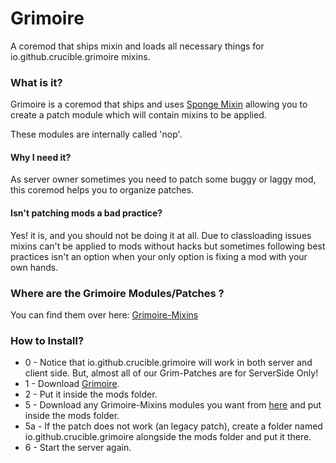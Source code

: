 # Grimoire

A coremod that ships mixin and loads all necessary things for io.github.crucible.grimoire mixins.

### What is it?

Grimoire is a coremod that ships and uses [Sponge Mixin](https://github.com/SpongePowered/Mixin) allowing you to create
a patch module which will contain mixins to be applied.

These modules are internally called 'nop'.

#### Why I need it?

As server owner sometimes you need to patch some buggy or laggy mod, this coremod helps you to organize patches.

#### Isn't patching mods a bad practice?

Yes! it is, and you should not be doing it at all. Due to classloading issues mixins can't be applied to mods without
hacks but sometimes following best practices isn't an option when your only option is fixing a mod with your own hands.  

### Where are the Grimoire Modules/Patches ?

You can find them over here: [Grimoire-Mixins](https://github.com/CrucibleMC/Grimoire-Mixins)

### How to Install?

* 0 - Notice that io.github.crucible.grimoire will work in both server and client side. But, almost all of our Grim-Patches are for ServerSide Only!
* 1 - Download [Grimoire](https://github.com/CrucibleMC/Grimoire/releases).
* 2 - Put it inside the mods folder.
* 5 - Download any Grimoire-Mixins modules you want from [here](https://github.com/CrucibleMC/Grimoire-Mixins) and put inside the mods folder.
* 5a - If the patch does not work (an legacy patch), create a folder named io.github.crucible.grimoire alongside the mods folder and put it there.  
* 6 - Start the server again.
